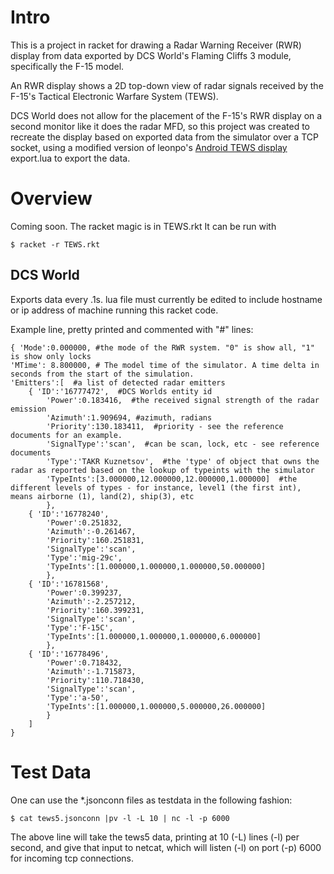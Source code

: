 Intro
=====
This is a project in racket for drawing a Radar Warning Receiver (RWR)
display from data exported by DCS World's Flaming Cliffs 3 module,
specifically the F-15 model.

An RWR display shows a 2D top-down view of radar signals received by
the F-15's Tactical Electronic Warfare System (TEWS).

DCS World does not allow for the placement of the F-15's RWR display
on a second monitor like it does the radar MFD, so this project was
created to recreate the display based on exported data from the simulator
over a TCP socket, using a modified version of leonpo's [Android TEWS
display](http://forums.eagle.ru/showthread.php?t=100057) export.lua to
export the data.


Overview
========
Coming soon.
The racket magic is in TEWS.rkt
It can be run with

	$ racket -r TEWS.rkt


DCS World
--------
Exports data every .1s.
lua file must currently be edited to include hostname or ip address of
machine running this racket code.

Example line, pretty printed and commented with "#" lines:

	{ 'Mode':0.000000, #the mode of the RWR system. "0" is show all, "1" is show only locks
	'MTime': 8.800000, # The model time of the simulator. A time delta in seconds from the start of the simulation.
	'Emitters':[  #a list of detected radar emitters
		{ 'ID':'16777472',  #DCS Worlds entity id
			'Power':0.183416,  #the received signal strength of the radar emission
			'Azimuth':1.909694, #azimuth, radians
			'Priority':130.183411,  #priority - see the reference documents for an example.
			'SignalType':'scan',  #can be scan, lock, etc - see reference documents
			'Type':'TAKR Kuznetsov',  #the 'type' of object that owns the radar as reported based on the lookup of typeints with the simulator
			'TypeInts':[3.000000,12.000000,12.000000,1.000000]  #the different levels of types - for instance, level1 (the first int), means airborne (1), land(2), ship(3), etc
			},
		{ 'ID':'16778240', 
			'Power':0.251832, 
			'Azimuth':-0.261467,
			'Priority':160.251831, 
			'SignalType':'scan', 
			'Type':'mig-29c',
			'TypeInts':[1.000000,1.000000,1.000000,50.000000] 
			},
		{ 'ID':'16781568', 
			'Power':0.399237, 
			'Azimuth':-2.257212, 
			'Priority':160.399231, 
			'SignalType':'scan', 
			'Type':'F-15C', 
			'TypeInts':[1.000000,1.000000,1.000000,6.000000] 
			},
		{ 'ID':'16778496', 
			'Power':0.718432, 
			'Azimuth':-1.715873, 
			'Priority':110.718430, 
			'SignalType':'scan', 
			'Type':'a-50', 
			'TypeInts':[1.000000,1.000000,5.000000,26.000000] 
			}
		] 
	}


Test Data
=========

One can use the \*.jsonconn files as testdata in the following fashion:

	$ cat tews5.jsonconn |pv -l -L 10 | nc -l -p 6000

The above line will take the tews5 data, printing at 10 (-L) lines (-l)
per second, and give that input to netcat, which will listen (-l) on port
(-p) 6000 for incoming tcp connections.
